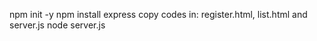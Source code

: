npm init -y
npm install express
copy codes in: register.html, list.html and server.js
node server.js
